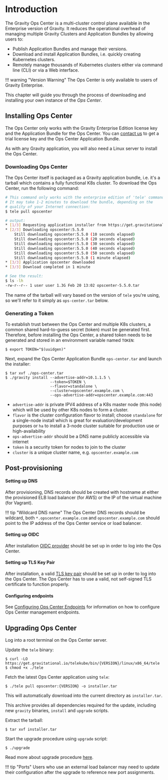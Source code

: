 # Introduction

The Gravity Ops Center is a multi-cluster control plane available in the Enterprise version of Gravity. It reduces the operational overhead of managing multiple Gravity Clusters and Application Bundles by allowing users to:

* Publish Application Bundles and manage their versions.
* Download and install Application Bundles, i.e. quickly creating Kubernetes clusters.
* Remotely manage thousands of Kubernetes clusters either via command line (CLI) or via a Web interface.

!!! warning "Version Warning"
    The Ops Center is only available to users of Gravity Enterprise.

This chapter will guide you through the process of downloading and installing your own instance of the _Ops Center_.

## Installing Ops Center

The Ops Center only works with the Gravity Enterprise Edition license key and
the Application Bundle for the Ops Center. You can [contact us](https://gravitational.com/gravity/demo/) 
to get a trial license key and the Ops Center Application Bundle.

As with any Gravity application, you will also need a Linux server to install the Ops Center.

### Downloading Ops Center 

The Ops Center itself is packaged as a Gravity application bundle, i.e. it's a
tarball which contains a fully functional K8s cluster. To download the Ops Center,
run the following command:

```bash
# This command only works with the enterprise edition of 'tele' command.
# It may take 1-2 minutes to download the bundle, depending on the 
# quality of your Internet connection:
$ tele pull opscenter

# output:
* [1/3] Requesting application installer from https://get.gravitational.io
* [2/3] Downloading opscenter:5.5.0
	Still downloading opscenter:5.5.0 (10 seconds elapsed)
	Still downloading opscenter:5.5.0 (20 seconds elapsed)
	Still downloading opscenter:5.5.0 (30 seconds elapsed)
	Still downloading opscenter:5.5.0 (40 seconds elapsed)
	Still downloading opscenter:5.5.0 (50 seconds elapsed)
	Still downloading opscenter:5.5.0 (1 minute elapsed)
* [3/3] Application opscenter downloaded
* [3/3] Download completed in 1 minute 

# See the result:
$ ls -lh
-rw-r--r-- 1 user user 1.3G Feb 20 13:02 opscenter-5.5.0.tar
```

The name of the tarball will vary based on the version of `tele` you're using,
so we'll refer to it simply as `ops-center.tar` below.

### Generating a Token

To establish trust between the Ops Center and multiple K8s clusters, a common shared
hard-to-guess secret (token) must be generated first. Therefore, before
installing the Ops Center, a shared token needs to be generated and stored in
an environment variable named `TOKEN`:

```bsh
$ export TOKEN="$(uuidgen)"
```

Next, expand the Ops Center Application Bundle `ops-center.tar` and launch the installer:

```bsh
$ tar xvf ./ops-center.tar
$ ./gravity install --advertise-addr=10.1.1.5 \
                    --token=$TOKEN \
                    --flavor=standalone \
                    --cluster=opscenter.example.com \
                    --ops-advertise-addr=opscenter.example.com:443
```

* `advertise-addr` is private IPV4 address of a K8s master node (this node) which will be used by other K8s nodes to form a cluster.
* `flavor` is the cluster configuration flavor to install; choose `standalone`
  for a single-node install which is great for evaluation/development purposes
  or `ha` to install a 3-node cluster suitable for production use or
  high-availability
* `ops-advertise-addr` should be a DNS name publicly accessible via internet
* `token` is a security token for nodes to join to the cluster
* `cluster` is a unique cluster name, e.g. `opscenter.example.com`

## Post-provisioning

#### Setting up DNS

After provisioning, DNS records should be created with hostname at either the provisioned ELB load balancer (for AWS) or the IP of the virtual machine (for Vagrant).

!!! tip "Wildcard DNS name"
	  The Ops Center DNS records should be wildcard, both `*.opscenter.example.com` and `opscenter.example.com` should point to the IP address
	  of the Ops Center service or load balancer.

#### Setting up OIDC

After installation [OIDC provider](/cluster/#configuring-a-cluster) should be set up in order to log into the Ops Center.

#### Setting up TLS Key Pair

After installation, a valid [TLS key pair](/cluster/#configuring-tls-key-pair) should be set up in order to log into the Ops Center. The Ops Center has to use a valid, not self-signed TLS certificate to function properly.

#### Configuring endpoints

See [Configuring Ops Center Endpoints](/cluster/#configuring-ops-center-endpoints)
for information on how to configure Ops Center management endpoints.

## Upgrading Ops Center

Log into a root terminal on the Ops Center server.

Update the `tele` binary:

```bsh
$ curl -LO https://get.gravitational.io/telekube/bin/{VERSION}/linux/x86_64/tele
$ chmod +x ./tele
```

Fetch the latest Ops Center application using `tele`:

```bsh
$ ./tele pull opscenter:{VERSION} -o installer.tar
```

This will automatically download into the current directory as `installer.tar`.

This archive provides all dependencies required for the update, including new `gravity` binaries,
`install` and `upgrade` scripts.

Extract the tarball:

```bsh
$ tar xvf installer.tar
```

Start the upgrade procedure using `upgrade` script:

```bsh
$ ./upgrade
```

Read more about upgrade procedure [here](/cluster/#performing-upgrade).

!!! tip "Ports"
    Users who use an external load balancer may need to update their configuration after the upgrade to reference new port assignments.
